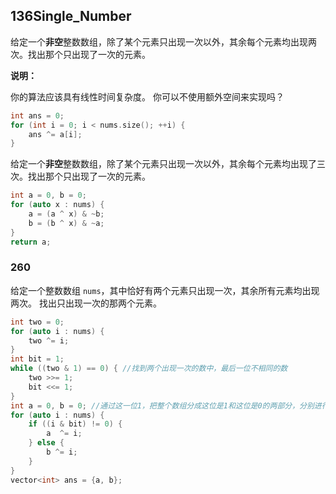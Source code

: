 ## 136Single_Number

给定一个**非空**整数数组，除了某个元素只出现一次以外，其余每个元素均出现两次。找出那个只出现了一次的元素。

**说明：**

你的算法应该具有线性时间复杂度。 你可以不使用额外空间来实现吗？

```c++
int ans = 0;
for (int i = 0; i < nums.size(); ++i) {
    ans ^= a[i];
}
```

给定一个**非空**整数数组，除了某个元素只出现一次以外，其余每个元素均出现了三次。找出那个只出现了一次的元素。

```c++
int a = 0, b = 0;
for (auto x : nums) {
    a = (a ^ x) & ~b;
    b = (b ^ x) & ~a;
}
return a;
```

### 260

给定一个整数数组 `nums`，其中恰好有两个元素只出现一次，其余所有元素均出现两次。 找出只出现一次的那两个元素。

```c++
int two = 0;
for (auto i : nums) {
    two ^= i;
}
int bit = 1;
while ((two & 1) == 0) { //找到两个出现一次的数中，最后一位不相同的数
    two >>= 1;
    bit <<= 1;
}
int a = 0, b = 0; //通过这一位1，把整个数组分成这位是1和这位是0的两部分，分别进行异或
for (auto i : nums) {
    if ((i & bit) != 0) {
        a  ^= i;
    } else {
        b ^= i;
    }
}
vector<int> ans = {a, b};
```

